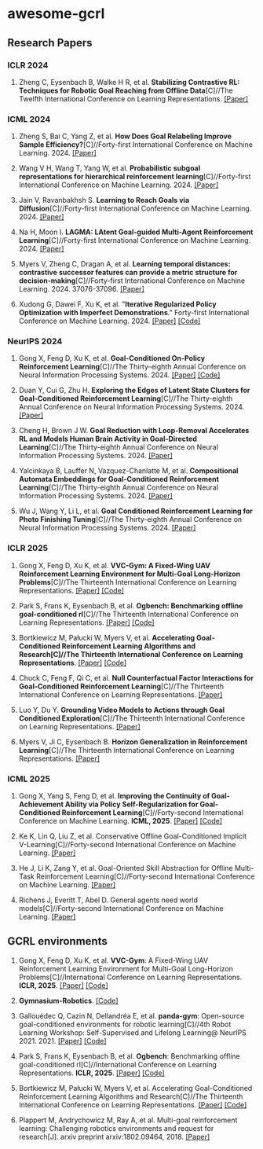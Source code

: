 # awesome-gcrl

## Research Papers

### ICLR 2024

1. Zheng C, Eysenbach B, Walke H R, et al. **Stabilizing Contrastive RL: Techniques for Robotic Goal Reaching from Offline Data**[C]//The Twelfth International Conference on Learning Representations. [[Paper]](https://openreview.net/forum?id=Xkf2EBj4w3)

### ICML 2024

1. Zheng S, Bai C, Yang Z, et al. **How Does Goal Relabeling Improve Sample Efficiency?**[C]//Forty-first International Conference on Machine Learning. 2024. [[Paper]](https://openreview.net/forum?id=99UFZV2VpU)

2. Wang V H, Wang T, Yang W, et al. **Probabilistic subgoal representations for hierarchical reinforcement learning**[C]//Forty-first International Conference on Machine Learning. 2024. [[Paper]](https://openreview.net/forum?id=b6AwZauZPV)

3. Jain V, Ravanbakhsh S. **Learning to Reach Goals via Diffusion**[C]//Forty-first International Conference on Machine Learning. 2024. [[Paper]](https://openreview.net/forum?id=9jMoHuqjfg)

4. Na H, Moon I. **LAGMA: LAtent Goal-guided Multi-Agent Reinforcement Learning**[C]//Forty-first International Conference on Machine Learning. 2024. [[Paper]](https://openreview.net/forum?id=gtYdvSGMYV)

5. Myers V, Zheng C, Dragan A, et al. **Learning temporal distances: contrastive successor features can provide a metric structure for decision-making**[C]//Forty-first International Conference on Machine Learning. 2024. 37076-37096. [[Paper]](https://openreview.net/forum?id=xQiYCmDrjp)

6. Xudong G, Dawei F, Xu K, et al. "**Iterative Regularized Policy Optimization with Imperfect Demonstrations**." Forty-first International Conference on Machine Learning. 2024. [[Paper]](https://openreview.net/pdf?id=Gp5F6qzwGK) [[Code]](https://github.com/GongXudong/IRPO)

### NeurIPS 2024

1. Gong X, Feng D, Xu K, et al. **Goal-Conditioned On-Policy Reinforcement Learning**[C]//The Thirty-eighth Annual Conference on Neural Information Processing Systems. 2024. [[Paper]](https://openreview.net/forum?id=KP7EUORJYI) [[Code]](https://github.com/GongXudong/GCPO)

2. Duan Y, Cui G, Zhu H. **Exploring the Edges of Latent State Clusters for Goal-Conditioned Reinforcement Learning**[C]//The Thirty-eighth Annual Conference on Neural Information Processing Systems. 2024. [[Paper]](https://openreview.net/forum?id=9hKN99RNdR)

3. Cheng H, Brown J W. **Goal Reduction with Loop-Removal Accelerates RL and Models Human Brain Activity in Goal-Directed Learning**[C]//The Thirty-eighth Annual Conference on Neural Information Processing Systems. 2024. [[Paper]](https://openreview.net/forum?id=Y0EfJJeb4V)

4. Yalcinkaya B, Lauffer N, Vazquez-Chanlatte M, et al. **Compositional Automata Embeddings for Goal-Conditioned Reinforcement Learning**[C]//The Thirty-eighth Annual Conference on Neural Information Processing Systems. 2024. [[Paper]](https://openreview.net/forum?id=6KDZHgrDhG)

5. Wu J, Wang Y, Li L, et al. **Goal Conditioned Reinforcement Learning for Photo Finishing Tuning**[C]//The Thirty-eighth Annual Conference on Neural Information Processing Systems. 2024. [[Paper]](https://openreview.net/forum?id=4kVHI2uXRE)

### ICLR 2025

1. Gong X, Feng D, Xu K, et al. **VVC-Gym: A Fixed-Wing UAV Reinforcement Learning Environment for Multi-Goal Long-Horizon Problems**[C]//The Thirteenth International Conference on Learning Representations. [[Paper]](https://openreview.net/pdf?id=5xSRg3eYZz) [[Code]](https://github.com/GongXudong/fly-craft)

2. Park S, Frans K, Eysenbach B, et al. **Ogbench: Benchmarking offline goal-conditioned rl**[C]//The Thirteenth International Conference on Learning Representations. [[Paper]](https://openreview.net/forum?id=M992mjgKzI) [[Code]](https://github.com/seohongpark/ogbench)

3. Bortkiewicz M, Pałucki W, Myers V, et al. **Accelerating Goal-Conditioned Reinforcement Learning Algorithms and Research[C]//The Thirteenth International Conference on Learning Representations**. [[Paper]](https://openreview.net/forum?id=4gaySj8kvX) [[Code]](https://github.com/MichalBortkiewicz/JaxGCRL)

4. Chuck C, Feng F, Qi C, et al. **Null Counterfactual Factor Interactions for Goal-Conditioned Reinforcement Learning**[C]//The Thirteenth International Conference on Learning Representations. [[Paper]](https://openreview.net/forum?id=2uPZ4aX1VV)

5. Luo Y, Du Y. **Grounding Video Models to Actions through Goal Conditioned Exploration**[C]//The Thirteenth International Conference on Learning Representations. [[Paper]](https://openreview.net/forum?id=G6dMvRuhFr)

6. Myers V, Ji C, Eysenbach B. **Horizon Generalization in Reinforcement Learning**[C]//The Thirteenth International Conference on Learning Representations. [[Paper]](https://openreview.net/forum?id=BH8Nrt2dPf)

### ICML 2025

1. Gong X, Yang S, Feng D, et al. **Improving the Continuity of Goal-Achievement Ability via Policy Self-Regularization for Goal-Conditioned Reinforcement Learning**[C]//Forty-second International Conference on Machine Learning. **ICML, 2025**. [[Paper]](https://openreview.net/forum?id=xPMDwGL1TT) [[Code]](https://github.com/GongXudong/fly-craft-examples)

2. Ke K, Lin Q, Liu Z, et al. Conservative Offline Goal-Conditioned Implicit V-Learning[C]//Forty-second International Conference on Machine Learning. [[Paper]](https://openreview.net/forum?id=5ryn8tYWHL)

3. He J, Li K, Zang Y, et al. Goal-Oriented Skill Abstraction for Offline Multi-Task Reinforcement Learning[C]//Forty-second International Conference on Machine Learning. [[Paper]](https://openreview.net/forum?id=ZeetWz8zbG)

4. Richens J, Everitt T, Abel D. General agents need world models[C]//Forty-second International Conference on Machine Learning. [[Paper]](https://openreview.net/forum?id=dlIoumNiXt)

## GCRL environments

1. Gong X, Feng D, Xu K, et al. **VVC-Gym**: A Fixed-Wing UAV Reinforcement Learning Environment for Multi-Goal Long-Horizon Problems[C]//International Conference on Learning Representations. **ICLR, 2025**. [[Paper]](https://openreview.net/pdf?id=5xSRg3eYZz) [[Code]](https://github.com/GongXudong/fly-craft)

2. **Gymnasium-Robotics**. [[Code]](https://github.com/Farama-Foundation/Gymnasium-Robotics)

3. Gallouédec Q, Cazin N, Dellandréa E, et al. **panda-gym**: Open-source goal-conditioned environments for robotic learning[C]//4th Robot Learning Workshop: Self-Supervised and Lifelong Learning@ NeurIPS 2021. 2021. [[Paper]](https://arxiv.org/pdf/2106.13687) [[Code]](https://github.com/qgallouedec/panda-gym)

4. Park S, Frans K, Eysenbach B, et al. **Ogbench**: Benchmarking offline goal-conditioned rl[C]//International Conference on Learning Representations. **ICLR, 2025**. [[Paper]](https://openreview.net/forum?id=M992mjgKzI) [[Code]](https://github.com/seohongpark/ogbench)

5. Bortkiewicz M, Pałucki W, Myers V, et al. Accelerating Goal-Conditioned Reinforcement Learning Algorithms and Research[C]//The Thirteenth International Conference on Learning Representations. [[Paper]](https://openreview.net/forum?id=4gaySj8kvX) [[Code]](https://github.com/MichalBortkiewicz/JaxGCRL)

6. Plappert M, Andrychowicz M, Ray A, et al. Multi-goal reinforcement learning: Challenging robotics environments and request for research[J]. arxiv preprint arxiv:1802.09464, 2018. [[Paper]](https://arxiv.org/abs/1802.09464)

